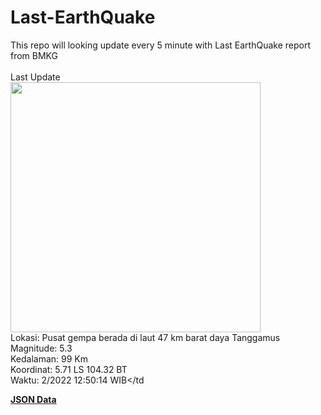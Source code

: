 # Last-EarthQuake
This repo will looking update every 5 minute with Last EarthQuake report from BMKG
<br>
<br>
Last Update
<br>
<img src="https://ews.bmkg.go.id/TEWS/data/20221219125014.mmi.jpg" width="400"/>
<br>
Lokasi: Pusat gempa berada di laut 47 km barat daya Tanggamus <br>
Magnitude: 5.3 <br>
Kedalaman: 99 Km <br>
Koordinat: 5.71 LS 104.32 BT <br>
Waktu: 2/2022 12:50:14 WIB</td <br>

<a href="./data/data.json">**JSON Data**</a>
